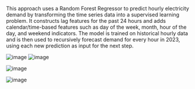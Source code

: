 This approach uses a Random Forest Regressor to predict hourly electricity demand by transforming the time series data into a supervised learning problem. It constructs lag features for the past 24 hours and adds calendar/time-based features such as day of the week, month, hour of the day, and weekend indicators. The model is trained on historical hourly data and is then used to recursively forecast demand for every hour in 2023, using each new prediction as input for the next step.

![image](https://github.com/user-attachments/assets/a19cef01-cb02-443d-87b6-240578eb7a70)
![image](https://github.com/user-attachments/assets/043874d8-4a95-4245-82ac-7f97cf816b15)

![image](https://github.com/user-attachments/assets/b5e2e89c-cbb9-47ef-9ee6-0547e42e038e)


![image](https://github.com/user-attachments/assets/690da387-b0dd-4906-af3c-25235ad6ae1a)
